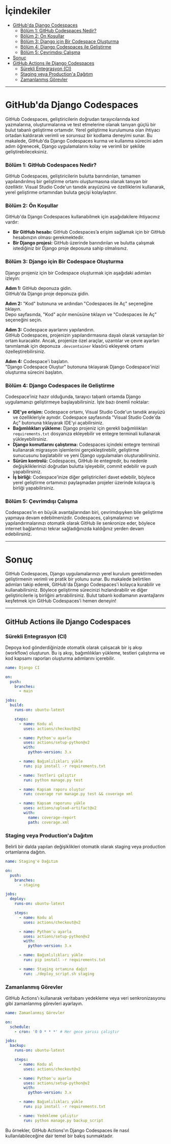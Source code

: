 # İçindekiler  
- [GitHub'da Django Codespaces](#githubda-django-codespaces)  
  - [Bölüm 1: GitHub Codespaces Nedir?](#bolum-1-github-codespaces-nedir)  
  - [Bölüm 2: Ön Koşullar](#bolum-2-on-kosullar)  
  - [Bölüm 3: Django için Bir Codespace Oluşturma](#bolum-3-django-icin-bir-codespace-olusturma)  
  - [Bölüm 4: Django Codespaces ile Geliştirme](#bolum-4-django-codespaces-ile-gelistirme)  
  - [Bölüm 5: Çevrimdışı Çalışma](#bolum-5-cevrimdisi-calisma)  
- [Sonuç](#sonuc)  
- [GitHub Actions ile Django Codespaces](#github-actions-ile-django-codespaces)  
  - [Sürekli Entegrasyon (CI)](#surekli-entegrasyon-ci)  
  - [Staging veya Production'a Dağıtım](#staging-veya-productiona-dagitim)  
  - [Zamanlanmış Görevler](#zamanlanmis-gorevler)  

---

# GitHub'da Django Codespaces  

GitHub Codespaces, geliştiricilerin doğrudan tarayıcılarında kod yazmalarına, oluşturmalarına ve test etmelerine olanak tanıyan güçlü bir bulut tabanlı geliştirme ortamıdır. Yerel geliştirme kurulumuna olan ihtiyacı ortadan kaldırarak verimli ve sorunsuz bir kodlama deneyimi sunar. Bu makalede, GitHub'da Django Codespaces kurma ve kullanma sürecini adım adım öğrenecek, Django uygulamalarını kolay ve verimli bir şekilde geliştirebileceksiniz.  

### Bölüm 1: GitHub Codespaces Nedir?  
GitHub Codespaces, geliştiricilerin bulutta barındırılan, tamamen yapılandırılmış bir geliştirme ortamı oluşturmasına olanak tanıyan bir özelliktir. Visual Studio Code'un tanıdık arayüzünü ve özelliklerini kullanarak, yerel geliştirme ortamından buluta geçişi kolaylaştırır.  

### Bölüm 2: Ön Koşullar  
GitHub'da Django Codespaces kullanabilmek için aşağıdakilere ihtiyacınız vardır:  

- **Bir GitHub hesabı:** GitHub Codespaces’a erişim sağlamak için bir GitHub hesabınızın olması gerekmektedir.  
- **Bir Django projesi:** GitHub üzerinde barındırılan ve bulutta çalışmak istediğiniz bir Django proje deposuna sahip olmalısınız.  

### Bölüm 3: Django için Bir Codespace Oluşturma  
Django projeniz için bir Codespace oluşturmak için aşağıdaki adımları izleyin:  

**Adım 1:** GitHub deponuza gidin.  
GitHub'da Django proje deponuza gidin.  

**Adım 2:** "Kod" butonuna ve ardından "Codespaces ile Aç" seçeneğine tıklayın.  
Depo sayfasında, "Kod" açılır menüsüne tıklayın ve "Codespaces ile Aç" seçeneğini seçin.  

**Adım 3:** Codespace ayarlarını yapılandırın.  
GitHub Codespaces, projenizin yapılandırmasına dayalı olarak varsayılan bir ortam kuracaktır. Ancak, projenize özel araçlar, uzantılar ve çevre ayarları tanımlamak için deponuza `.devcontainer` klasörü ekleyerek ortamı özelleştirebilirsiniz.  

**Adım 4:** Codespace'i başlatın.  
"Django Codespace Oluştur" butonuna tıklayarak Django Codespace'inizi oluşturma sürecini başlatın.  

### Bölüm 4: Django Codespaces ile Geliştirme  
Codespace’iniz hazır olduğunda, tarayıcı tabanlı ortamda Django uygulamanızı geliştirmeye başlayabilirsiniz. İşte bazı önemli noktalar:  

- **IDE'ye erişim:** Codespace ortamı, Visual Studio Code'un tanıdık arayüzü ve özellikleriyle aynıdır. Codespace sayfasında "Visual Studio Code'da Aç" butonuna tıklayarak IDE'yi açabilirsiniz.  
- **Bağımlılıkları yükleme:** Django projeniz için gerekli bağımlılıkları `requirements.txt` dosyanıza ekleyebilir ve entegre terminali kullanarak yükleyebilirsiniz.  
- **Django komutlarını çalıştırma:** Codespaces içindeki entegre terminali kullanarak migrasyon işlemlerini gerçekleştirebilir, geliştirme sunucusunu başlatabilir ve yeni Django uygulamaları oluşturabilirsiniz.  
- **Sürüm kontrolü:** Codespaces, GitHub ile entegredir, bu nedenle değişikliklerinizi doğrudan bulutta işleyebilir, commit edebilir ve push yapabilirsiniz.  
- **İş birliği:** Codespace'inize diğer geliştiricileri davet edebilir, böylece yerel geliştirme ortamınızı paylaşmadan projeler üzerinde kolayca iş birliği yapabilirsiniz.  

### Bölüm 5: Çevrimdışı Çalışma  
Codespaces’in en büyük avantajlarından biri, çevrimdışıyken bile geliştirme yapmaya devam edebilmenizdir. Codespaces, çalışmalarınızı ve yapılandırmalarınızı otomatik olarak GitHub ile senkronize eder, böylece internet bağlantınızı tekrar sağladığınızda kaldığınız yerden devam edebilirsiniz.  

---

# Sonuç  
GitHub Codespaces, Django uygulamalarınızı yerel kurulum gerektirmeden geliştirmenin verimli ve pratik bir yolunu sunar. Bu makalede belirtilen adımları takip ederek, GitHub'da Django Codespaces'i kolayca kurabilir ve kullanabilirsiniz. Böylece geliştirme sürecinizi hızlandırabilir ve diğer geliştiricilerle iş birliğini artırabilirsiniz. Bulut tabanlı kodlamanın avantajlarını keşfetmek için GitHub Codespaces’i hemen deneyin!  

---

## GitHub Actions ile Django Codespaces  

### Sürekli Entegrasyon (CI)  
Depoya kod gönderdiğinizde otomatik olarak çalışacak bir iş akışı (workflow) oluşturun. Bu iş akışı, bağımlılıkları yükleme, testleri çalıştırma ve kod kapsamı raporları oluşturma adımlarını içerebilir.  

```yaml
name: Django CI

on:
  push:
    branches:
      - main

jobs:
  build:
    runs-on: ubuntu-latest

    steps:
      - name: Kodu al
        uses: actions/checkout@v2

      - name: Python'u ayarla
        uses: actions/setup-python@v2
        with:
          python-version: 3.x

      - name: Bağımlılıkları yükle
        run: pip install -r requirements.txt

      - name: Testleri çalıştır
        run: python manage.py test

      - name: Kapsam raporu oluştur
        run: coverage run manage.py test && coverage xml

      - name: Kapsam raporunu yükle
        uses: actions/upload-artifact@v2
        with:
          name: coverage-report
          path: coverage.xml
```

### Staging veya Production'a Dağıtım  
Belirli bir dalda yapılan değişiklikleri otomatik olarak staging veya production ortamlarına dağıtın.  

```yaml
name: Staging'e Dağıtım

on:
  push:
    branches:
      - staging

jobs:
  deploy:
    runs-on: ubuntu-latest

    steps:
      - name: Kodu al
        uses: actions/checkout@v2

      - name: Python'u ayarla
        uses: actions/setup-python@v2
        with:
          python-version: 3.x

      - name: Bağımlılıkları yükle
        run: pip install -r requirements.txt

      - name: Staging ortamına dağıt
        run: ./deploy_script.sh staging
```

### Zamanlanmış Görevler  
GitHub Actions'ı kullanarak veritabanı yedekleme veya veri senkronizasyonu gibi zamanlanmış görevleri ayarlayın.  

```yaml
name: Zamanlanmış Görevler

on:
  schedule:
    - cron: '0 0 * * *' # Her gece yarısı çalıştır

jobs:
  backup:
    runs-on: ubuntu-latest

    steps:
      - name: Kodu al
        uses: actions/checkout@v2

      - name: Python'u ayarla
        uses: actions/setup-python@v2
        with:
          python-version: 3.x

      - name: Bağımlılıkları yükle
        run: pip install -r requirements.txt

      - name: Yedekleme çalıştır
        run: python manage.py backup_script
```

Bu örnekler, GitHub Actions'ın Django Codespaces ile nasıl kullanılabileceğine dair temel bir bakış sunmaktadır.